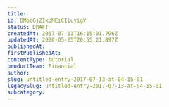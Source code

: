 ```yaml
---
title: 
id: DMbcGj2IkoMEiCIiuyigY
status: DRAFT
createdAt: 2017-07-13T16:15:01.796Z
updatedAt: 2020-05-25T20:55:21.897Z
publishedAt: 
firstPublishedAt: 
contentType: tutorial
productTeam: Financial
author: 
slug: untitled-entry-2017-07-13-at-04-15-01
legacySlug: untitled-entry-2017-07-13-at-04-15-01
subcategory: 
---
```



